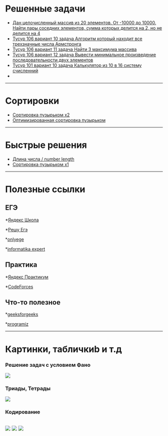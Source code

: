 # Решенные задачи

* [Дан целочисленный массив из 20 элементов. От -10000 до 10000. Найти пары соседних элементов, сумма которых делится на 2, но не делится на 4](
https://github.com/MyNameStawlie/SantaNet/blob/master/SantaNet/ready/Source1.cpp/)
* [Тусур 106 вариант 10 задача
Алгоритм который находит все трехзначные числа Армстронга](https://github.com/Kusannnt/Kusannnt.github.io/blob/main/project/cpp/release/a1.cpp)
* [Тусур 106 вариант 11 задача Найти 3 максимума массива](https://github.com/Kusannnt/Kusannnt.github.io/blob/main/project/cpp/release/m1.cpp)
* [Тусур 106 вариант 12 задача
Вывести минимальное произведение последовательности двух элементов](https://github.com/Kusannnt/Kusannnt.github.io/blob/main/project/cpp/release/r1.cpp)
* [Тусур 101 вариант 10 задача
Калькулятор из 10 в 16 систему счисленний](https://github.com/Kusannnt/Kusannnt.github.io/blob/main/project/cpp/release/a2.cpp)
* [](https://github.com/Kusannnt/Kusannnt.github.io/blob/main/project/cpp/release/r1.cpp)

---
# Сортировки
* [Сортировка пузырьком x2](https://github.com/Kusannnt/Kusannnt.github.io/blob/main/project/cpp/template/bubble%20sort.cpp)
* [Оптимизированная сортировка пузырьком ](https://github.com/Kusannnt/Kusannnt.github.io/blob/main/project/cpp/template/Optimized%20bubble%20sort.cpp)
---
# Быстрые решения

* [Длина числа / number length](https://github.com/Kusannnt/Kusannnt.github.io/blob/main/project/cpp/template/number%20length.cpp)
* [Сортировка пузырьком x1](https://github.com/Kusannnt/Kusannnt.github.io/blob/main/project/cpp/template/bubble_sort.cpp)


---
# Полезные ссылки
## ЕГЭ
*[Яндекс Школа](https://school.yandex.ru/)

*[Решу Егэ](https://ege.sdamgia.ru/)

*[onlyege](http://onlyege.ru/)

*[informatika expert](http://informatikaexpert.ru/)

## Практика
*[Яндекс Практикум](https://praktikum.yandex.ru/)

*[CodeForces](https://codeforces.com/)

## Что-то полезное
*[geeksforgeeks](https://www.geeksforgeeks.org/)

*[programiz](https://www.programiz.com/)


---
# Картинки, табличкиb и т.д

### Решение задач с условием Фано
![ ](https://sun9-1.userapi.com/impf/Sks2xYUE50X79wa4I0tL6o_oolJg2csZiDz2mw/e0BPZ7rzLTE.jpg?size=728x358&quality=96&sign=01e569eb8122e9c34671288913ff9e00&type=album)
### Триады, Тетрады
![ ](https://sun9-41.userapi.com/impf/hYfbFzw5kbRfDwS3Na7BiRKQKEDpNoDSKoklgg/cDs47sW_sFg.jpg?size=376x657&quality=96&sign=9fdcd81f0ada7f78aa0ef09a2405e0ca&type=album)
### Кодирование
![ ](https://sun9-39.userapi.com/impf/TPOQJl6vvz_hPOfbzOmqhCjZjCza1dFNLawMEQ/rmFOmRWbO6s.jpg?size=2560x1280&quality=96&sign=3a311173f661c7c0edca8b217b20d4dd&type=album)
![ ](https://sun9-3.userapi.com/impf/aSN1Sq4AjeSzAf6Hc14tSKoirkI9wEH6xgTpaw/7QNJLdXxDVQ.jpg?size=2560x1280&quality=96&sign=533a2135d3d9d9f58e2358f17e3233a1&type=album)
![ ](https://sun9-22.userapi.com/impf/pCTTA4DNcCILr9UjyQrfppNmNk7KhkfKkGFltQ/kHoUeYkGsoc.jpg?size=2560x1280&quality=96&sign=25fc2d7c426012665821b8c22d9e272b&type=album)
---
